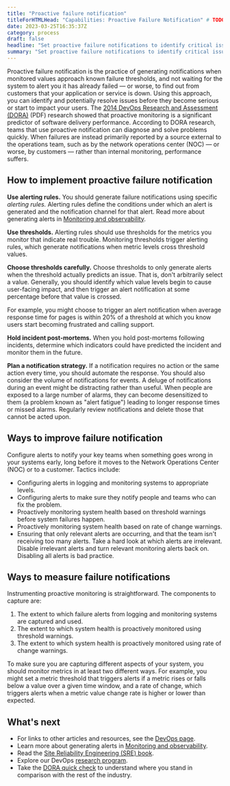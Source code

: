 ```yaml
---
title: "Proactive failure notification"
titleForHTMLHead: "Capabilities: Proactive Failure Notification" # TODO: can we DRY this out?
date: 2023-03-25T16:35:37Z
category: process
draft: false
headline: "Set proactive failure notifications to identify critical issues and act on problems before they arise."
summary: "Set proactive failure notifications to identify critical issues and act on problems before they arise."
---
```


Proactive failure notification is the practice of generating notifications when
monitored values approach known failure thresholds, and not waiting for the
system to alert you it has already failed — or worse, to find out from customers
that your application or service is down.
Using this approach, you can identify and potentially resolve issues before they
become serious or start to impact your users. The
[2014 DevOps Research and Assessment (DORA)](/publications/pdf/state-of-devops-2014.pdf)
(PDF) research showed that proactive monitoring is a significant predictor of software
delivery performance.
According to DORA research, teams that use proactive notification can diagnose
and solve problems quickly. When failures are instead primarily reported by a
source external to the operations team, such as by the network operations center
(NOC) — or worse, by customers — rather than internal monitoring, performance
suffers.

## How to implement proactive failure notification

**Use alerting rules.** You should generate failure notifications using
specific *alerting rules.* Alerting rules define the conditions under which an
alert is generated and the notification channel for that alert. Read more about 
generating alerts in
[Monitoring and observability](/capabilities/monitoring-and-observability).

**Use thresholds.** Alerting rules should use thresholds for the metrics you
monitor that indicate real trouble. Monitoring thresholds trigger alerting
rules, which generate notifications when metric levels cross threshold values.

**Choose thresholds carefully.** Choose thresholds to only generate alerts when
the threshold actually predicts an issue. That is, don't arbitrarily select a
value. Generally, you should identify which value levels begin to cause
user-facing impact, and then trigger an alert notification at some percentage
before that value is crossed.

For example, you might choose to trigger an alert notification when average
response time for pages is within 20% of a threshold at which you know users
start becoming frustrated and calling support.

**Hold incident post-mortems.** When you hold post-mortems following incidents,
determine which indicators could have predicted the incident and monitor them in
the future.

**Plan a notification strategy.** If a notification requires no action or the
same action every time, you should automate the response. You should also
consider the volume of notifications for events. A deluge of notifications
during an event might be distracting rather than useful. When people are exposed
to a large number of alarms, they can become desensitized to them (a problem known
as "alert fatigue") leading to longer response times or missed alarms.
Regularly review notifications and delete those that cannot be acted upon.

## Ways to improve failure notification

Configure alerts to notify your key teams when something goes wrong in your
systems early, long before it moves to the Network Operations Center (NOC) or to
a customer. Tactics include:

-   Configuring alerts in logging and monitoring systems to appropriate
    levels.
-   Configuring alerts to make sure they notify people and teams who can fix
    the problem.
-   Proactively monitoring system health based on threshold
    warnings before system failures happen.
-   Proactively monitoring system health based on rate of change warnings.
-   Ensuring that only relevant alerts are occurring, and that the team isn't
    receiving too many alerts. Take a hard look at which alerts are
    irrelevant. Disable irrelevant alerts and turn relevant monitoring alerts
    back on.
    Disabling all alerts is bad practice.

## Ways to measure failure notifications

Instrumenting proactive monitoring is straightforward. The components to
capture are:

1.  The extent to which failure alerts from logging and monitoring systems
    are captured and used.
1.  The extent to which system health is proactively monitored using
    threshold warnings.
1.  The extent to which system health is proactively monitored using rate of
    change warnings.

To make sure you are capturing different aspects of your system, you should
monitor metrics in at least two different ways. For example, you might set a
metric threshold
that triggers alerts if a metric rises or falls below a value over a given time
window, and a rate of change, which triggers alerts when a metric value change
rate is higher or lower than expected.

## What's next

-   For links to other articles and resources, see the
    [DevOps page](https://cloud.google.com/devops).
-   Learn more about generating alerts in [Monitoring and observability](/capabilities/monitoring-and-observability).
-   Read the
    [Site Reliability Engineering (SRE) book](https://landing.google.com/sre/books/).
-   Explore our DevOps
    [research program](/).
-   Take the
    [DORA quick check](/quickcheck/)
    to understand where you stand in comparison with the rest of the industry.
